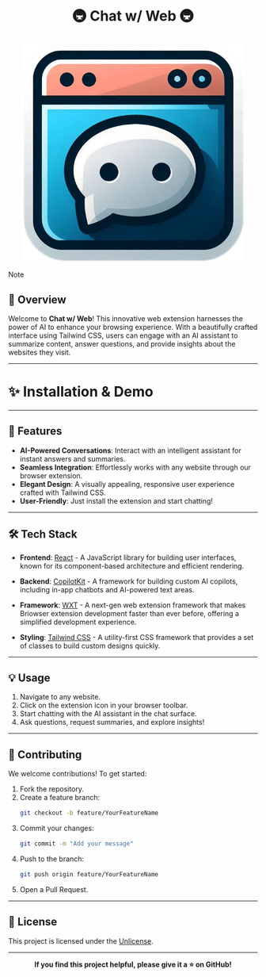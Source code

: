 <h1 align="center">🚇 Chat w/ Web 🚇</h1>

<p align="center">
    <img alt="hero" width="450" src="/public/icon/Logo.png" />
</p>

> [!NOTE]
>
> ## 📜 Overview
>
> Welcome to **Chat w/ Web**! This innovative web extension harnesses the power of AI to enhance your browsing experience. With a beautifully crafted interface using Tailwind CSS, users can engage with an AI assistant to summarize content, answer questions, and provide insights about the websites they visit.

---

# ✨ Installation & Demo

---


## 🌯 Features

- **AI-Powered Conversations**: Interact with an intelligent assistant for instant answers and summaries.
- **Seamless Integration**: Effortlessly works with any website through our browser extension.
- **Elegant Design**: A visually appealing, responsive user experience crafted with Tailwind CSS.
- **User-Friendly**: Just install the extension and start chatting!

---

## 🛠️ Tech Stack

- **Frontend**: [React](https://reactjs.org/) - A JavaScript library for building user interfaces, known for its component-based architecture and efficient rendering.
  
- **Backend**: [CopilotKit](https://www.copilotkit.ai/) - A framework for building custom AI copilots, including in-app chatbots and AI-powered text areas.
  
- **Framework**: [WXT](https://wxt.dev/) - A next-gen web extension framework that makes Briowser extension development faster than ever before, offering a simplified development experience.
  
- **Styling**: [Tailwind CSS](https://tailwindcss.com/) - A utility-first CSS framework that provides a set of classes to build custom designs quickly.

---

## 💡 Usage

1. Navigate to any website.
2. Click on the extension icon in your browser toolbar.
3. Start chatting with the AI assistant in the chat surface.
4. Ask questions, request summaries, and explore insights!

---

## 🤝 Contributing

We welcome contributions! To get started:

1. Fork the repository.
2. Create a feature branch:
   ```bash
   git checkout -b feature/YourFeatureName
   ```
3. Commit your changes:
   ```bash
   git commit -m "Add your message"
   ```
4. Push to the branch:
   ```bash
   git push origin feature/YourFeatureName
   ```
5. Open a Pull Request.

---

## 📄 License

This project is licensed under the [Unlicense](LICENSE).

---

<p align="center">
    <strong>If you find this project helpful, please give it a ⭐ on GitHub!</strong>
</p>
